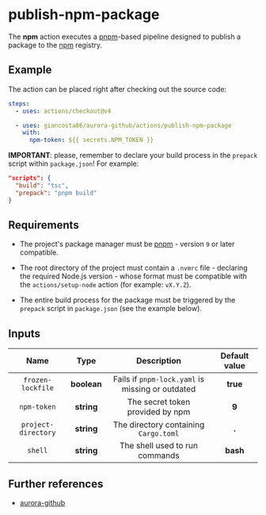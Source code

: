 # publish-npm-package

The **npm** action executes a [pnpm](https://pnpm.io/)-based pipeline designed to publish a package to the [npm](https://www.npmjs.com/) registry.

## Example

The action can be placed right after checking out the source code:

```yaml
steps:
  - uses: actions/checkout@v4

  - uses: giancosta86/aurora-github/actions/publish-npm-package
    with:
      npm-token: ${{ secrets.NPM_TOKEN }}
```

**IMPORTANT**: please, remember to declare your build process in the `prepack` script within `package.json`! For example:

```json
"scripts": {
  "build": "tsc",
  "prepack": "pnpm build"
}
```

## Requirements

- The project's package manager must be [pnpm](https://pnpm.io/) - version `9` or later compatible.

- The root directory of the project must contain a `.nvmrc` file - declaring the required Node.js version - whose format must be compatible with the `actions/setup-node` action (for example: `vX.Y.Z`).

- The entire build process for the package must be triggered by the `prepack` script in `package.json` (see the example below).

## Inputs

|        Name         |    Type     |                   Description                    | Default value |
| :-----------------: | :---------: | :----------------------------------------------: | :-----------: |
|  `frozen-lockfile`  | **boolean** | Fails if `pnpm-lock.yaml` is missing or outdated |   **true**    |
|     `npm-token`     | **string**  |         The secret token provided by npm         |     **9**     |
| `project-directory` | **string**  |      The directory containing `Cargo.toml`       |     **.**     |
|       `shell`       | **string**  |          The shell used to run commands          |   **bash**    |

## Further references

- [aurora-github](../../README.md)
